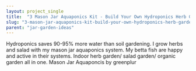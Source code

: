 ```yaml
---
layout: project_single
title:  "3 Mason Jar Aquaponics Kit - Build Your Own Hydroponics Herb Garden"
slug: "3-mason-jar-aquaponics-kit-build-your-own-hydroponics-herb-garden"
parent: "jar-garden-ideas"
---
```

Hydroponics saves 90-95% more water than soil gardening. I grow herbs and salad with my mason jar aquaponics system. My betta fish are happy and active in their systems. Indoor herb garden/ salad garden/ organic garden all in one. Mason Jar Aquaponcis by greenplur
